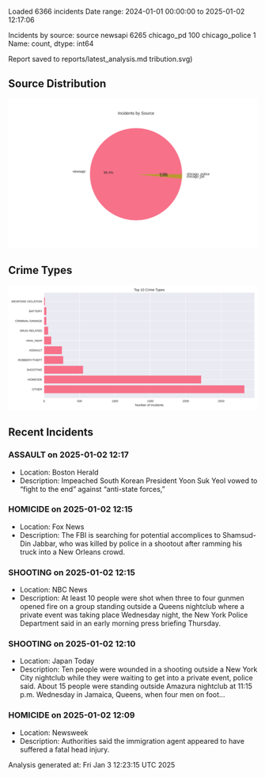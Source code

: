 
Loaded 6366 incidents
Date range: 2024-01-01 00:00:00 to 2025-01-02 12:17:06

Incidents by source:
source
newsapi           6265
chicago_pd         100
chicago_police       1
Name: count, dtype: int64

Report saved to reports/latest_analysis.md
tribution.svg)

## Source Distribution
![Source Distribution](images/source_distribution.svg)

## Crime Types
![Crime Types](images/crime_types.svg)

## Recent Incidents

### ASSAULT on 2025-01-02 12:17
- Location: Boston Herald
- Description: Impeached South Korean President Yoon Suk Yeol vowed to “fight to the end” against “anti-state forces,”


### HOMICIDE on 2025-01-02 12:15
- Location: Fox News
- Description: The FBI is searching for potential accomplices to Shamsud-Din Jabbar, who was killed by police in a shootout after ramming his truck into a New Orleans crowd.


### SHOOTING on 2025-01-02 12:15
- Location: NBC News
- Description: At least 10 people were shot when three to four gunmen opened fire on a group standing outside a Queens nightclub where a private event was taking place Wednesday night, the New York Police Department said in an early morning press briefing Thursday.


### SHOOTING on 2025-01-02 12:10
- Location: Japan Today
- Description: Ten people were wounded in a shooting outside a New York City nightclub while they were waiting to get into a private event, police said. About 15 people were standing outside Amazura nightclub at 11:15 p.m. Wednesday in Jamaica, Queens, when four men on foot…


### HOMICIDE on 2025-01-02 12:09
- Location: Newsweek
- Description: Authorities said the immigration agent appeared to have suffered a fatal head injury.

Analysis generated at: Fri Jan  3 12:23:15 UTC 2025
